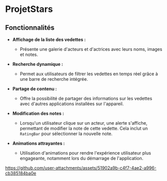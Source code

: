 # ProjetStars


## Fonctionnalités

- **Affichage de la liste des vedettes :**
  - Présente une galerie d'acteurs et d'actrices avec leurs noms, images et notes.
  
- **Recherche dynamique :**
  - Permet aux utilisateurs de filtrer les vedettes en temps réel grâce à une barre de recherche intégrée.

- **Partage de contenu :**
  - Offre la possibilité de partager des informations sur les vedettes avec d'autres applications installées sur l'appareil.

- **Modification des notes :**
  - Lorsqu'un utilisateur clique sur un acteur, une alerte s'affiche, permettant de modifier la note de cette vedette. Cela inclut un `RatingBar` pour sélectionner la nouvelle note.

- **Animations attrayantes :**
  - Utilisation d'animations pour rendre l'expérience utilisateur plus engageante, notamment lors du démarrage de l'application.


https://github.com/user-attachments/assets/51902a9b-c4f7-4ae2-a996-cb385184ba0e
